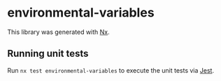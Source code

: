 # environmental-variables

This library was generated with [Nx](https://nx.dev).

## Running unit tests

Run `nx test environmental-variables` to execute the unit tests via [Jest](https://jestjs.io).
